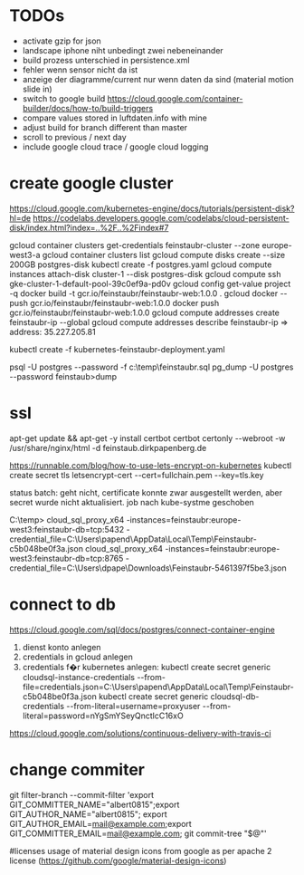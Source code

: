# TODOs
- activate gzip for json
- landscape iphone niht unbedingt zwei nebeneinander
- build prozess unterschied in persistence.xml
- fehler wenn sensor nicht da ist
- anzeige der diagramme/current nur wenn daten da sind (material motion slide in)
- switch to google build https://cloud.google.com/container-builder/docs/how-to/build-triggers
- compare values stored in luftdaten.info with mine
- adjust build for branch different than master
- scroll to previous / next day
- include google cloud trace / google cloud logging

# create google cluster
https://cloud.google.com/kubernetes-engine/docs/tutorials/persistent-disk?hl=de
https://codelabs.developers.google.com/codelabs/cloud-persistent-disk/index.html?index=..%2F..%2Findex#7

gcloud container clusters get-credentials feinstaubr-cluster --zone europe-west3-a
gcloud container clusters list
gcloud compute disks create --size 200GB postgres-disk
kubectl create -f postgres.yaml
gcloud compute instances attach-disk cluster-1 --disk postgres-disk
gcloud compute ssh gke-cluster-1-default-pool-39c0ef9a-pd0v
gcloud config get-value project -q
docker build -t gcr.io/feinstaubr/feinstaubr-web:1.0.0 .
gcloud docker -- push gcr.io/feinstaubr/feinstaubr-web:1.0.0
docker push gcr.io/feinstaubr/feinstaubr-web:1.0.0
gcloud compute addresses create feinstaubr-ip --global
gcloud compute addresses describe feinstaubr-ip
=> address: 35.227.205.81

kubectl create -f kubernetes-feinstaubr-deployment.yaml


psql -U postgres --password -f c:\temp\feinstaubr.sql
pg_dump -U postgres --password feinstaub>dump

# ssl

apt-get update  && apt-get -y install certbot
certbot certonly --webroot -w /usr/share/nginx/html -d feinstaub.dirkpapenberg.de

https://runnable.com/blog/how-to-use-lets-encrypt-on-kubernetes
kubectl create secret tls letsencrypt-cert --cert=fullchain.pem --key=tls.key

status batch: geht nicht, certificate konnte zwar ausgestellt werden, aber secret wurde nicht aktualisiert. job nach kube-systme geschoben

C:\temp>
cloud_sql_proxy_x64 -instances=feinstaubr:europe-west3:feinstaubr-db=tcp:5432 -credential_file=C:\Users\papend\AppData\Local\Temp\Feinstaubr-c5b048be0f3a.json
cloud_sql_proxy_x64 -instances=feinstaubr:europe-west3:feinstaubr-db=tcp:8765 -credential_file=C:\Users\dpape\Downloads\Feinstaubr-5461397f5be3.json

# connect to db
https://cloud.google.com/sql/docs/postgres/connect-container-engine
1. dienst konto anlegen
2. credentials in gcloud anlegen
3. credentials f�r kubernetes anlegen:
kubectl create secret generic cloudsql-instance-credentials --from-file=credentials.json=C:\Users\papend\AppData\Local\Temp\Feinstaubr-c5b048be0f3a.json
kubectl create secret generic cloudsql-db-credentials --from-literal=username=proxyuser --from-literal=password=nYgSmYSeyQnctlcC16xO


https://cloud.google.com/solutions/continuous-delivery-with-travis-ci


# change commiter
git filter-branch --commit-filter 'export GIT_COMMITTER_NAME="albert0815";export GIT_AUTHOR_NAME="albert0815"; export GIT_AUTHOR_EMAIL=mail@example.com;export GIT_COMMITTER_EMAIL=mail@example.com; git commit-tree "$@"'


#licenses
usage of material design icons from google as per apache 2 license (https://github.com/google/material-design-icons) 
